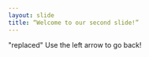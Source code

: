 ```yaml
---
layout: slide
title: “Welcome to our second slide!”
---
```

"replaced"
Use the left arrow to go back!
